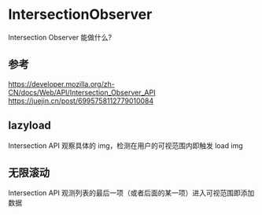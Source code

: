 # IntersectionObserver
Intersection Observer 能做什么?
## 参考
https://developer.mozilla.org/zh-CN/docs/Web/API/Intersection_Observer_API
https://juejin.cn/post/6995758112779010084

## lazyload
Intersection API 观察具体的 img，检测在用户的可视范围内即触发 load img

## 无限滚动
Intersection API 观测列表的最后一项（或者后面的某一项）进入可视范围即添加数据
